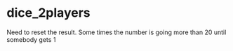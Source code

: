# dice_2players
Need to reset the result.
 Some times the number is going more than 20 until somebody gets 1
